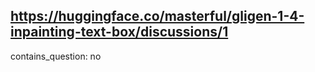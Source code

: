 ## https://huggingface.co/masterful/gligen-1-4-inpainting-text-box/discussions/1

contains_question: no